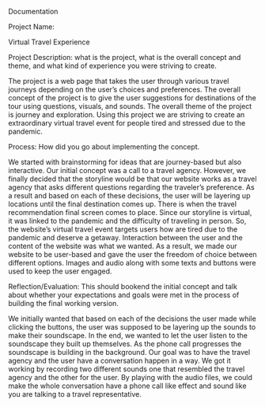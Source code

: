 Documentation

Project Name: 

Virtual Travel Experience 

Project Description: what is the project, what is the overall concept and theme, and what kind of experience you were striving to create.

The project is a web page that takes the user through various travel journeys depending on the user’s choices and preferences. The overall concept of the project is to give the user suggestions for destinations of the tour using questions, visuals, and sounds. The overall theme of the project is journey and exploration. Using this project we are striving to create an extraordinary virtual travel event for people tired and stressed due to the pandemic.

Process: How did you go about implementing the concept.

We started with brainstorming for ideas that are journey-based but also interactive. Our initial concept was a call to a travel agency. However, we finally decided that the storyline would be that our website works as a travel agency that asks different questions regarding the traveler’s preference. As a result and based on each of these decisions, the user will be layering up locations until the final destination comes up. There is when the travel recommendation final screen comes to place. Since our storyline is virtual, it was linked to the pandemic and the difficulty of traveling in person. So, the website’s virtual travel event targets users how are tired due to the pandemic and deserve a getaway. 
Interaction between the user and the content of the website was what we wanted. As a result, we made our website to be user-based and gave the user the freedom of choice between different options. Images and audio along with some texts and buttons were used to keep the user engaged.


Reflection/Evaluation: This should bookend the initial concept and talk about whether your expectations and goals were met in the process of building the final working version.

We initially wanted that based on each of the decisions the user made while clicking the buttons, the user was supposed to be layering up the sounds to make their soundscape. In the end, we wanted to let the user listen to the soundscape they built up themselves. As the phone call progresses the soundscape is building in the background. Our goal was to have the travel agency and the user have a conversation happen in a way. We got it working by recording two different sounds one that resembled the travel agency and the other for the user. By playing with the audio files, we could make the whole conversation have a phone call like effect and sound like you are talking to a travel representative.
